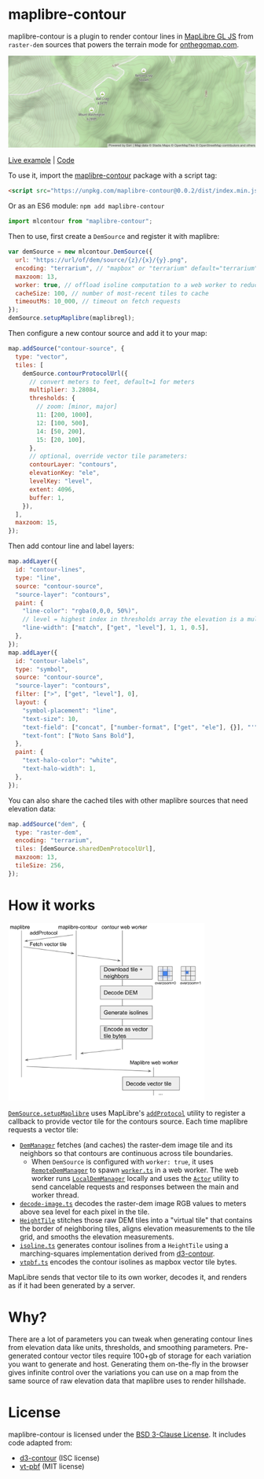 # maplibre-contour

maplibre-contour is a plugin to render contour lines in [MapLibre GL JS](https://github.com/maplibre/maplibre-gl-js) from `raster-dem` sources that powers the terrain mode for [onthegomap.com](https://onthegomap.com).

![Topographic map of Mount Washington](demo.png)

[Live example](https://onthegomap.github.io/maplibre-contour) | [Code](./index.html)

To use it, import the [maplibre-contour](https://www.npmjs.com/package/maplibre-contour) package with a script tag:

```html
<script src="https://unpkg.com/maplibre-contour@0.0.2/dist/index.min.js"></script>
```

Or as an ES6 module: `npm add maplibre-contour`

```js
import mlcontour from "maplibre-contour";
```

Then to use, first create a `DemSource` and register it with maplibre:

```js
var demSource = new mlcontour.DemSource({
  url: "https://url/of/dem/source/{z}/{x}/{y}.png",
  encoding: "terrarium", // "mapbox" or "terrarium" default="terrarium"
  maxzoom: 13,
  worker: true, // offload isoline computation to a web worker to reduce jank
  cacheSize: 100, // number of most-recent tiles to cache
  timeoutMs: 10_000, // timeout on fetch requests
});
demSource.setupMaplibre(maplibregl);
```

Then configure a new contour source and add it to your map:

```js
map.addSource("contour-source", {
  type: "vector",
  tiles: [
    demSource.contourProtocolUrl({
      // convert meters to feet, default=1 for meters
      multiplier: 3.28084,
      thresholds: {
        // zoom: [minor, major]
        11: [200, 1000],
        12: [100, 500],
        14: [50, 200],
        15: [20, 100],
      },
      // optional, override vector tile parameters:
      contourLayer: "contours",
      elevationKey: "ele",
      levelKey: "level",
      extent: 4096,
      buffer: 1,
    }),
  ],
  maxzoom: 15,
});
```

Then add contour line and label layers:

```js
map.addLayer({
  id: "contour-lines",
  type: "line",
  source: "contour-source",
  "source-layer": "contours",
  paint: {
    "line-color": "rgba(0,0,0, 50%)",
    // level = highest index in thresholds array the elevation is a multiple of
    "line-width": ["match", ["get", "level"], 1, 1, 0.5],
  },
});
map.addLayer({
  id: "contour-labels",
  type: "symbol",
  source: "contour-source",
  "source-layer": "contours",
  filter: [">", ["get", "level"], 0],
  layout: {
    "symbol-placement": "line",
    "text-size": 10,
    "text-field": ["concat", ["number-format", ["get", "ele"], {}], "'"],
    "text-font": ["Noto Sans Bold"],
  },
  paint: {
    "text-halo-color": "white",
    "text-halo-width": 1,
  },
});
```

You can also share the cached tiles with other maplibre sources that need elevation data:

```js
map.addSource("dem", {
  type: "raster-dem",
  encoding: "terrarium",
  tiles: [demSource.sharedDemProtocolUrl],
  maxzoom: 13,
  tileSize: 256,
});
```

# How it works

<style>
  img[alt='Architecture diagram'] { max-width: 400px; }
</style>

![Architecture diagram](architecture.png)

[`DemSource.setupMaplibre`](./src/dem-source.ts) uses MapLibre's [`addProtocol`](https://maplibre.org/maplibre-gl-js-docs/api/properties/#addprotocol) utility to register a callback to provide vector tile for the contours source. Each time maplibre requests a vector tile:

- [`DemManager`](./src/dem-manager.ts) fetches (and caches) the raster-dem image tile and its neighbors so that contours are continuous across tile boundaries.
  - When `DemSource` is configured with `worker: true`, it uses [`RemoteDemManager`](./src/remote-dem-manager.ts) to spawn [`worker.ts`](./src/worker.ts) in a web worker. The web worker runs [`LocalDemManager`](./src/dem-manager.ts) locally and uses the [`Actor`](./src/actor.ts) utility to send cancelable requests and responses between the main and worker thread.
- [`decode-image.ts`](./src/decode-image.ts) decodes the raster-dem image RGB values to meters above sea level for each pixel in the tile.
- [`HeightTile`](./src/height-tile.ts) stitches those raw DEM tiles into a "virtual tile" that contains the border of neighboring tiles, aligns elevation measurements to the tile grid, and smooths the elevation measurements.
- [`isoline.ts`](./src/isolines.ts) generates contour isolines from a `HeightTile` using a marching-squares implementation derived from [d3-contour](https://github.com/d3/d3-contour).
- [`vtpbf.ts`](./src/vtpbf.ts) encodes the contour isolines as mapbox vector tile bytes.

MapLibre sends that vector tile to its own worker, decodes it, and renders as if it had been generated by a server.

# Why?

There are a lot of parameters you can tweak when generating contour lines from elevation data like units, thresholds, and smoothing parameters. Pre-generated contour vector tiles require 100+gb of storage for each variation you want to generate and host. Generating them on-the-fly in the browser gives infinite control over the variations you can use on a map from the same source of raw elevation data that maplibre uses to render hillshade.

# License

maplibre-contour is licensed under the [BSD 3-Clause License](LICENSE). It includes code adapted from:

- [d3-contour](https://github.com/d3/d3-contour) (ISC license)
- [vt-pbf](https://github.com/mapbox/vt-pbf) (MIT license)
